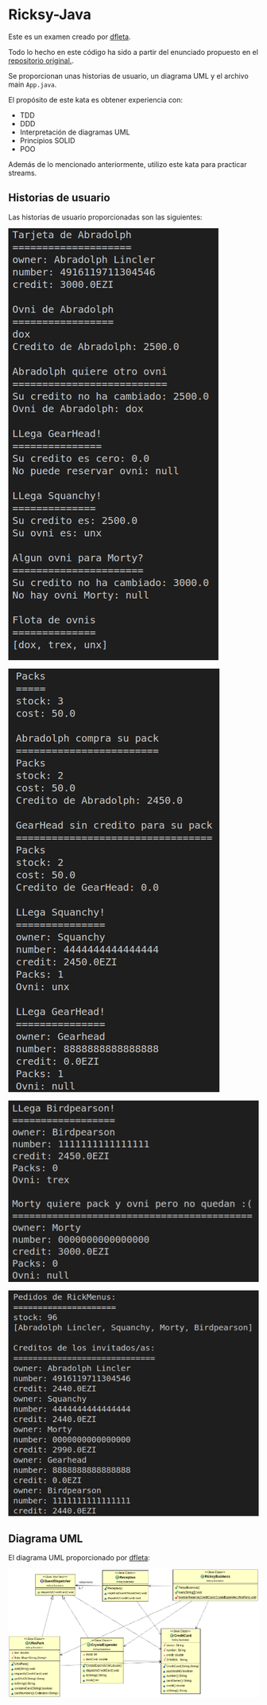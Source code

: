 # Ricksy-Java

Este es un examen creado por [dfleta](https://github.com/dfleta).

Todo lo hecho en este código ha sido a partir del enunciado propuesto en el [repositorio original.](https://github.com/dfleta/ricksy-business-observer).

Se proporcionan unas historias de usuario, un diagrama UML y el archivo main `App.java`. 

El propósito de este kata es obtener experiencia con:
- TDD
- DDD
- Interpretación de diagramas UML
- Principios SOLID
- POO

Además de lo mencionado anteriormente, utilizo este kata para practicar streams.

## Historias de usuario

Las historias de usuario proporcionadas son las siguientes:

![Salida por consola](docs/Salida_consola_01.png)

![Salida por consola](docs/Salida_consola_02.png)

![Salida por consola](docs/Salida_consola_03.png)

![Salida por consola](docs/Salida_consola_04.png)

## Diagrama UML

El diagrama UML proporcionado por [dfleta](https://github.com/dfleta):

![Diagrama UML](docs/diagrama_clases_UML_.png)



